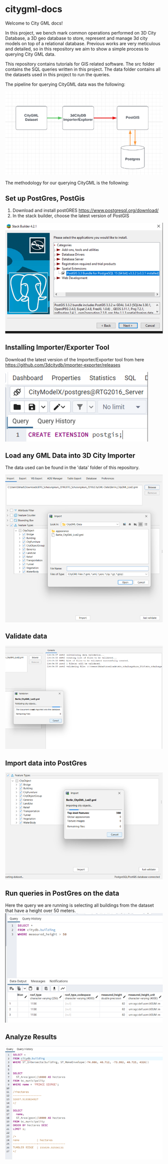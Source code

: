 # citygml-docs

Welcome to City GML docs! 

In this project, we bench mark common operations performed on 3D City Database, a 3D geo database to store, represent 
and manage 3d city models on top of a relational database. Previous works are very meticulous and detailed, so in this repository we aim to show a simple process to querying City GML data. 

This repository contains tutorials for GIS related software. The src folder contains the SQL queries written in this project. The data folder contains all the datasets used in this project to run the queries.

The pipeline for querying CityGML data was the following: 

![Picture](https://github.com/readysetgit24/citygml-docs/blob/main/pictures/pipelie_photo.PNG)

The methodology for our querying CityGML is the following: 

## Set up PostGres, PostGis
1. Download and install postGRES https://www.postgresql.org/download/
2. In the stack builder, choose the latest version of PostGIS

![Picture](https://github.com/readysetgit24/citygml-docs/blob/main/pictures/set_up_post_gres.PNG)



## Installing Importer/Exporter Tool
Download the latest version of the Importer/Exporter tool from here https://github.com/3dcitydb/importer-exporter/releases


![Picture](https://github.com/readysetgit24/citygml-docs/blob/main/pictures/extension2.PNG)

## Load any GML Data into 3D City Importer
The data used can be found in the 'data' folder of this repository.

![Picture](https://github.com/readysetgit24/citygml-docs/blob/main/pictures/load_anycity_gml_data.PNG)


## Validate data

![Picture](https://github.com/readysetgit24/citygml-docs/blob/main/pictures/validate_data.PNG)

## Import data into PostGres

![Picture](https://github.com/readysetgit24/citygml-docs/blob/main/pictures/importing_data_set.PNG)

## Run queries in PostGres on the data 
Here the query we are running is selecting all buildings from the dataset that have a height over 50 meters.
![Picture](https://github.com/readysetgit24/citygml-docs/blob/main/pictures/run_post_gres_queries.PNG)

## Analyze Results


![Picture](https://github.com/readysetgit24/citygml-docs/blob/main/pictures/results.PNG)

